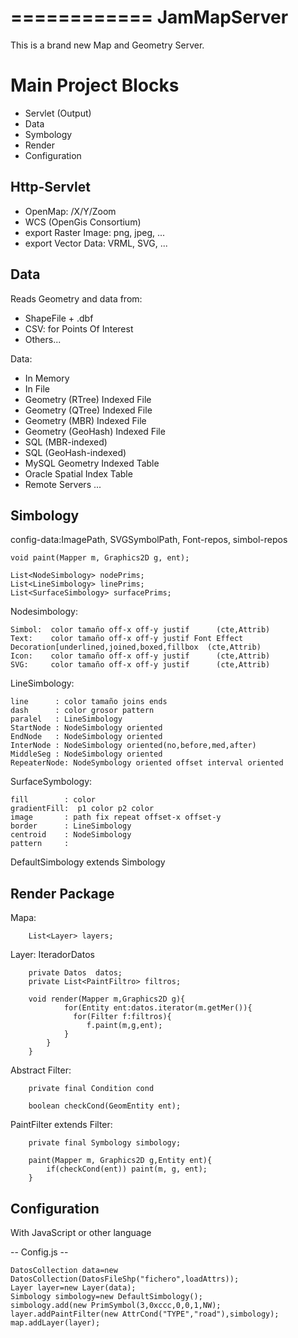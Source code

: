 ============
JamMapServer
============

This is a brand new Map and Geometry Server.

Main Project Blocks
===================
- Servlet (Output)
- Data
- Symbology
- Render
- Configuration


Http-Servlet
------------

- OpenMap:   /X/Y/Zoom
- WCS (OpenGis Consortium)
- export Raster Image:  png, jpeg, ...
- export Vector Data:  VRML, SVG, ...


Data
----

Reads Geometry and data from:
- ShapeFile + .dbf
- CSV: for Points Of Interest
- Others...


Data: 
- In Memory
- In File
- Geometry (RTree) Indexed File
- Geometry (QTree) Indexed File
- Geometry (MBR) Indexed File
- Geometry (GeoHash) Indexed File
- SQL (MBR-indexed)
- SQL (GeoHash-indexed)
- MySQL Geometry Indexed Table
- Oracle Spatial Index Table
- Remote Servers ...


Simbology
---------

config-data:ImagePath, SVGSymbolPath, Font-repos, simbol-repos

    void paint(Mapper m, Graphics2D g, ent);
    
    List<NodeSimbology> nodePrims;
    List<LineSimbology> linePrims;
    List<SurfaceSimbology> surfacePrims;
   
Nodesimbology:

    Simbol:  color tamaño off-x off-y justif      (cte,Attrib)  
    Text:    color tamaño off-x off-y justif Font Effect Decoration[underlined,joined,boxed,fillbox  (cte,Attrib) 
    Icon:    color tamaño off-x off-y justif      (cte,Attrib) 
    SVG:     color tamaño off-x off-y justif      (cte,Attrib)   

LineSimbology:     

    line      : color tamaño joins ends
    dash      : color grosor pattern 
    paralel   : LineSimbology 
    StartNode : NodeSimbology oriented
    EndNode   : NodeSimbology oriented
    InterNode : NodeSimbology oriented(no,before,med,after) 
    MiddleSeg : NodeSimbology oriented
    RepeaterNode: NodeSymbology oriented offset interval oriented                            

SurfaceSymbology:  

    fill        : color
    gradientFill:  p1 color p2 color
    image       : path fix repeat offset-x offset-y
    border      : LineSimbology
    centroid    : NodeSimbology 
    pattern     :
    
DefaultSimbology extends Simbology   

Render Package
--------------

Mapa:  

        List<Layer> layers;

Layer:  IteradorDatos

        private Datos  datos;
        private List<PaintFiltro> filtros;

        void render(Mapper m,Graphics2D g){
    		    for(Entity ent:datos.iterator(m.getMer()){
        	      for(Filter f:filtros){
                     f.paint(m,g,ent);
                }
            }
        }

Abstract Filter: 

        private final Condition cond
        
        boolean checkCond(GeomEntity ent);

PaintFilter extends Filter:

        private final Symbology simbology;

        paint(Mapper m, Graphics2D g,Entity ent){
            if(checkCond(ent)) paint(m, g, ent);
        }


Configuration
-------------

With JavaScript or other language

-- Config.js --

    DatosCollection data=new DatosCollection(DatosFileShp("fichero",loadAttrs));
    Layer layer=new Layer(data);
    Simbology simbology=new DefaultSimbology();
    simbology.add(new PrimSymbol(3,0xccc,0,0,1,NW);
    layer.addPaintFilter(new AttrCond("TYPE","road"),simbology);
    map.addLayer(layer);


